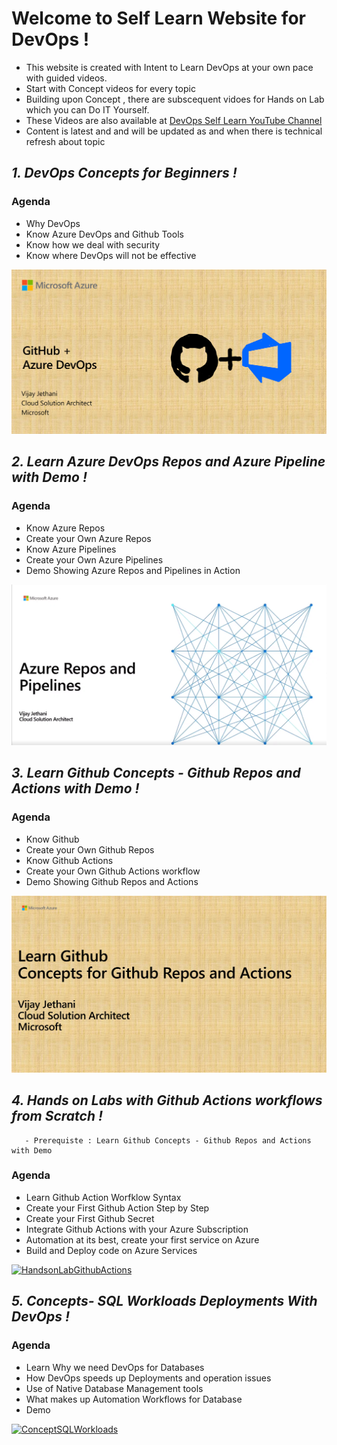 # Welcome to Self Learn Website for DevOps !

- This website is created with Intent to Learn DevOps at your own pace with guided videos. 
- Start with Concept videos for every topic
- Building upon Concept , there are subscequent vidoes for Hands on Lab which you can Do IT Yourself. 
- These Videos are also available at [DevOps Self Learn YouTube Channel](https://www.youtube.com/channel/UCWmVYgbW-KZbIFCMJTR-gxg)
- Content is latest and and will be updated as and when there is technical refresh about topic


## *1. DevOps Concepts for Beginners !*

### Agenda
- Why DevOps
- Know Azure DevOps and Github Tools
- Know how we deal with security
- Know where DevOps will not be effective

[![DevOpsConcepts](Images/DevOpsConcepts.png)](https://youtu.be/zcW41vACmbo)


## *2. Learn Azure DevOps Repos and Azure Pipeline with Demo !*

### Agenda
- Know Azure Repos
- Create your Own Azure Repos
- Know Azure Pipelines
- Create your Own Azure Pipelines
- Demo Showing Azure Repos and Pipelines in Action

[![AzureDevOpsRepoPipeline](Images/AZUREREPOSANDPIPELINES.png)](https://youtu.be/mwTTwI03-0s)

## *3. Learn Github Concepts - Github Repos and Actions with Demo !*

### Agenda
- Know Github
- Create your Own Github Repos
- Know Github Actions
- Create your Own Github Actions workflow
- Demo Showing Github Repos and Actions

[![GithubReposAction](Images/GithubReposActions.png)](https://youtu.be/kFI1hKf6-2g)

## *4. Hands on Labs with Github Actions workflows from Scratch !*

       - Prerequiste : Learn Github Concepts - Github Repos and Actions with Demo

### Agenda
- Learn Github Action Worfklow Syntax
- Create your First Github Action Step by Step
- Create your First Github Secret
- Integrate Github Actions with your Azure Subscription
- Automation at its best, create your first service on Azure
- Build and Deploy code on Azure Services

[![HandsonLabGithubActions](Images/HandsonLabGithubActions.png)](https://youtu.be/ucFCcBwz1ss)

## *5. Concepts- SQL Workloads Deployments With DevOps !*

### Agenda
- Learn Why we need DevOps for Databases
- How DevOps speeds up Deployments and operation issues
- Use of Native Database Management tools
- What makes up Automation Workflows for Database
- Demo

[![ConceptSQLWorkloads](Images/ConceptsSQLWorkloadsDevOps.png)](https://youtu.be/HPhOE9v8fuU)

